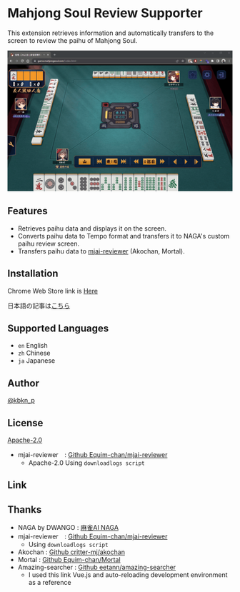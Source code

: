 # Mahjong Soul Review Supporter
This extension retrieves information and automatically transfers to the screen to review the paihu of Mahjong Soul.

![content-scripts demo shot](imgs/Animation.gif)


## Features
* Retrieves paihu data and displays it on the screen.
* Converts paihu data to Tempo format and transfers it to NAGA's custom paihu review screen.
* Transfers paihu data to [mjai-reviewer](https://mjai.ekyu.moe/) (Akochan, Mortal).


## Installation
Chrome Web Store link is [Here](https://chrome.google.com/webstore/detail/mahjongsoul-review-suppor/kdmfnkdgpialmejpgflfllkjakolamcc)

日本語の記事は[こちら](https://zenn.dev/)


## Supported Languages
* `en` English
* `zh` Chinese
* `ja` Japanese 

## Author
[@kbkn_p](https://twitter.com/kbkn_p)  


## License
[Apache-2.0](https://github.com/Wabu-K/MahjongSoul-review-supporter/blob/develop/LICENSE)

* mjai-reviewer　: [Github Equim-chan/mjai-reviewer](https://github.com/Equim-chan/mjai-reviewer)
  * Apache-2.0 Using `downloadlogs script`


## Link


## Thanks
* NAGA by DWANGO : [麻雀AI NAGA](https://naga.dmv.nico/naga_report/top/)
* mjai-reviewer　: [Github Equim-chan/mjai-reviewer](https://github.com/Equim-chan/mjai-reviewer)
  * Using `downloadlogs script`
* Akochan : [Github critter-mj/akochan](https://github.com/critter-mj/akochan)
* Mortal : [Github Equim-chan/Mortal](https://github.com/Equim-chan/Mortal)
* Amazing-searcher : [Github eetann/amazing-searcher](https://github.com/eetann/amazing-searcher)
  * I used this link Vue.js and auto-reloading development environment as a reference
